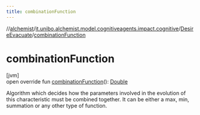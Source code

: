 ```yaml
---
title: combinationFunction
---
```

//[alchemist](../../../index.html)/[it.unibo.alchemist.model.cognitiveagents.impact.cognitive](../index.html)/[DesireEvacuate](index.html)/[combinationFunction](combination-function.html)



# combinationFunction



[jvm]\
open override fun [combinationFunction](combination-function.html)(): [Double](https://kotlinlang.org/api/latest/jvm/stdlib/kotlin/-double/index.html)



Algorithm which decides how the parameters involved in the evolution of this characteristic must be combined together. It can be either a max, min, summation or any other type of function.





